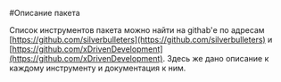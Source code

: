 #Описание пакета

Список инструментов пакета можно найти на githab'е по адресам
[https://github.com/silverbulleters](https://github.com/silverbulleters) и
[https://github.com/xDrivenDevelopment](https://github.com/xDrivenDevelopment). Здесь
же дано описание к каждому инструменту и документация к ним.